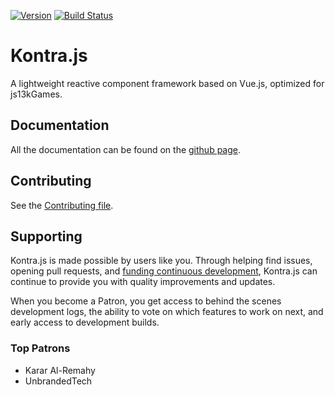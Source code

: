 [![Version](https://badge.fury.io/js/somber.svg)](https://badge.fury.io/js/somber)
[![Build Status](https://github.com/straker/somber/actions/workflows/tests.yml/badge.svg)](https://github.com/straker/somber/actions)

# Kontra.js

A lightweight reactive component framework based on Vue.js, optimized for js13kGames. 

## Documentation

All the documentation can be found on the [github page](https://straker.github.io/somber/).

## Contributing

See the [Contributing file](CONTRIBUTING.md).

## Supporting

Kontra.js is made possible by users like you. Through helping find issues, opening pull requests, and [funding continuous development](https://www.patreon.com/straker), Kontra.js can continue to provide you with quality improvements and updates.

When you become a Patron, you get access to behind the scenes development logs, the ability to vote on which features to work on next, and early access to development builds. 

### Top Patrons

- Karar Al-Remahy
- UnbrandedTech
